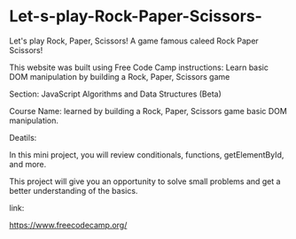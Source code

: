 # Let-s-play-Rock-Paper-Scissors-

Let's play Rock, Paper, Scissors! A game famous caleed Rock Paper Scissors! 

This website was built using Free Code Camp instructions: Learn basic DOM manipulation by building a Rock, Paper, Scissors game



Section: JavaScript Algorithms and Data Structures (Beta)

Course Name: learned by building a Rock, Paper, Scissors game basic DOM manipulation.

Deatils: 

In this mini project, you will review conditionals, functions, getElementById, and more. 

This project will give you an opportunity to solve small problems and get a better understanding of the basics.


link:

https://www.freecodecamp.org/
